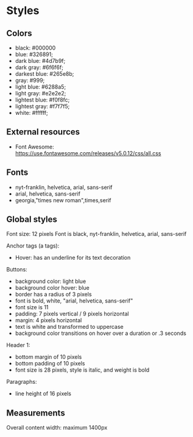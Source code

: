 # Styles

## Colors

- black: #000000
- blue: #326891;
- dark blue: #4d7b9f;
- dark gray: #6f6f6f;
- darkest blue: #265e8b;
- gray: #999;
- light blue: #6288a5;
- light gray: #e2e2e2;
- lightest blue: #f0f8fc;
- lightest gray: #f7f7f5;
- white: #ffffff;

## External resources

- Font Awesome: https://use.fontawesome.com/releases/v5.0.12/css/all.css

## Fonts

- nyt-franklin, helvetica, arial, sans-serif
- arial, helvetica, sans-serif
- georgia,"times new roman",times,serif

## Global styles

Font size: 12 pixels
Font is black, nyt-franklin, helvetica, arial, sans-serif

Anchor tags (a tags):

- Hover: has an underline for its text decoration

Buttons:

- background color: light blue
- background color hover: blue
- border has a radius of 3 pixels
- font is bold, white, "arial, helvetica, sans-serif"
- font size is 11
- padding: 7 pixels vertical / 9 pixels horizontal
- margin: 4 pixels horizontal
- text is white and transformed to uppercase
- background color transitions on hover over a duration or .3 seconds

Header 1:

- bottom margin of 10 pixels
- bottom padding of 10 pixels
- font size is 28 pixels, style is italic, and weight is bold

Paragraphs:

- line height of 16 pixels

## Measurements

Overall content width: maximum 1400px

